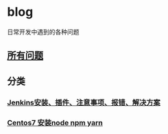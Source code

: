 # blog

日常开发中遇到的各种问题

## [所有问题](https://github.com/jerrychir/blog/issues)

## 分类
### [Jenkins安装、插件、注意事项、报错、解决方案](https://github.com/jerrychir/blog/issues/20)
### [Centos7 安装node npm yarn ](https://github.com/jerrychir/blog/issues/17)
